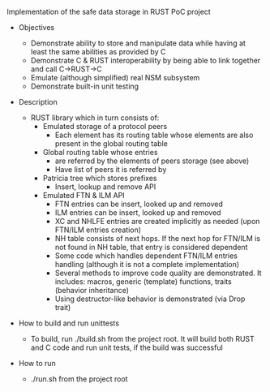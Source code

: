 Implementation of the safe data storage in RUST PoC project

- Objectives
	* Demonstrate ability to store and manipulate data while having at least the same abilities as provided by C
	* Demonstrate C & RUST interoperability by being able to link together and call C->RUST->C
	* Emulate (although simplified) real NSM subsystem
	* Demonstrate built-in unit testing

- Description
	* RUST library which in turn consists of:
		- Emulated storage of a protocol peers
			- Each element has its routing table whose elements are also present in the global routing table
		- Global routing table whose entries
			- are referred by the elements of peers storage (see above)
			- Have list of peers it is referred by
		- Patricia tree which stores prefixes
			- Insert, lookup and remove API
		- Emulated FTN & ILM API
			- FTN entries can be insert, looked up and removed
			- ILM entries can be insert, looked up and removed
			- XC and NHLFE entries are created implicitly as needed (upon FTN/ILM entries creation)
			- NH table consists of next hops. If the next hop for FTN/ILM is not found in NH table, that entry is considered dependent
			- Some code which handles dependent FTN/ILM entries handling (although it is not a complete implementation)
			- Several methods to improve code quality are demonstrated. It includes: macros, generic (template) functions, traits (behavior inheritance)
			- Using destructor-like behavior is demonstrated (via Drop trait)

- How to build and run unittests
	* To build, run ./build.sh from the project  root. It will build both RUST and C code and run unit tests, if the build was successful

- How to run
	* ./run.sh from the project root

		

